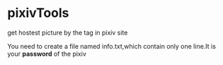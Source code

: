 # pixivTools
get hostest picture by the tag in pixiv site

You need to create a file named info.txt,which contain only one line.It is your **password** of the pixiv

